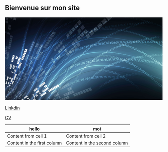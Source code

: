 ## Bienvenue sur mon site

![GitHub Logo](/osi-datenstrom-t.jpg)

[Linkdin](https://www.linkedin.com/in/olivier-fransois-0a65361a9/)

[CV](/cv2020.pdf)

hello | moi
------------ | -------------
Content from cell 1 | Content from cell 2
Content in the first column | Content in the second column
